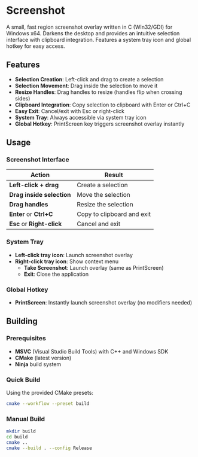 # Screenshot

A small, fast region screenshot overlay written in C (Win32/GDI) for Windows x64. Darkens the desktop and provides an intuitive selection interface with clipboard integration. Features a system tray icon and global hotkey for easy access.

## Features

- **Selection Creation**: Left-click and drag to create a selection
- **Selection Movement**: Drag inside the selection to move it
- **Resize Handles**: Drag handles to resize (handles flip when crossing sides)
- **Clipboard Integration**: Copy selection to clipboard with Enter or Ctrl+C
- **Easy Exit**: Cancel/exit with Esc or right-click
- **System Tray**: Always accessible via system tray icon
- **Global Hotkey**: PrintScreen key triggers screenshot overlay instantly

## Usage

### Screenshot Interface
| Action | Result |
|--------|--------|
| **Left-click + drag** | Create a selection |
| **Drag inside selection** | Move the selection |
| **Drag handles** | Resize the selection |
| **Enter** or **Ctrl+C** | Copy to clipboard and exit |
| **Esc** or **Right-click** | Cancel and exit |

### System Tray
- **Left-click tray icon**: Launch screenshot overlay
- **Right-click tray icon**: Show context menu
  - **Take Screenshot**: Launch overlay (same as PrintScreen)
  - **Exit**: Close the application

### Global Hotkey
- **PrintScreen**: Instantly launch screenshot overlay (no modifiers needed)

## Building

### Prerequisites

- **MSVC** (Visual Studio Build Tools) with C++ and Windows SDK
- **CMake** (latest version)
- **Ninja** build system

### Quick Build

Using the provided CMake presets:

```bash
cmake --workflow --preset build
```

### Manual Build

```bash
mkdir build
cd build
cmake ..
cmake --build . --config Release
```
